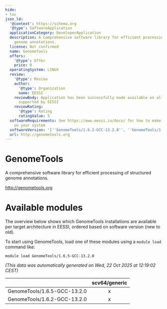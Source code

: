 ```yaml
---
hide:
- toc
json_ld:
  '@context': https://schema.org
  '@type': SoftwareApplication
  applicationCategory: DeveloperApplication
  description: A comprehensive software library for efficient processing of structured
    genome annotations.
  license: Not confirmed
  name: GenomeTools
  offers:
    '@type': Offer
    price: 0
  operatingSystem: LINUX
  review:
    '@type': Review
    author:
      '@type': Organization
      name: EESSI
    reviewBody: Application has been successfully made available on all architectures
      supported by EESSI
    reviewRating:
      '@type': Rating
      ratingValue: 5
  softwareRequirements: See https://www.eessi.io/docs/ for how to make EESSI available
    on your system
  softwareVersion: '[''GenomeTools/1.6.2-GCC-13.2.0'', ''GenomeTools/1.6.5-GCC-13.2.0'']'
  url: http://genometools.org
---
```


GenomeTools
===========


A comprehensive software library for efficient processing of structured genome annotations.

http://genometools.org
# Available modules


The overview below shows which GenomeTools installations are available per target architecture in EESSI, ordered based on software version (new to old).

To start using GenomeTools, load one of these modules using a `module load` command like:

```shell
module load GenomeTools/1.6.5-GCC-13.2.0
```

*(This data was automatically generated on Wed, 22 Oct 2025 at 12:19:02 CEST)*

| |scv64/generic|
| :---: | :---: |
|GenomeTools/1.6.5-GCC-13.2.0|x|
|GenomeTools/1.6.2-GCC-13.2.0|x|
